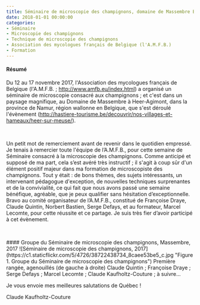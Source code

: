 ```yaml
---
title: Séminaire de microscopie des champignons, domaine de Massembre Belgique 2017 
date: 2018-01-01 00:00:00
categories: 
- Séminaire
- Microscopie des champignons
- Technique de microscopie des champignons
- Association des mycologues français de Belgique (l'A.M.F.B.)
- Formation
---
```


#### Résumé
Du 12 au 17 novembre 2017, l'Association des mycologues français de Belgique (l'A.M.F.B. ; http://www.amfb.eu/index.html) a organisé un séminaire de microscopie consacré aux champignons ; et c'est dans un paysage magnifique, au Domaine de Massembre à Heer-Agimont, dans la province de Namur, région wallonne en Belgique, que s'est déroulé l'évènement (http://hastiere-tourisme.be/decouvrir/nos-villages-et-hameaux/heer-sur-meuse/).
<!--more-->
<p>&nbsp; </p>

Un petit mot de remerciement avant de revenir dans le quotidien empressé. Je tenais à remercier toute l'équipe de l’A.M.F.B., pour cette semaine de Séminaire consacré à la microscopie des champignons. Comme anticipé et supposé de ma part, cela s’est avéré très instructif ; il s'agit à coup sûr d'un élément positif majeur dans ma formation de microscopiste des champignons. Tout y était : de bons thèmes, des sujets intéressants, un intervenant pédagogue d'exception, de nouvelles techniques surprenantes et de la convivialité, ce qui fait que nous avons passé une semaine bénéfique, agréable, que je peux qualifier sans hésitation d’exceptionnelle. Bravo au comité organisateur de l’A.M.F.B., constitué de Françoise Draye, Claude Quintin, Norbert Bastien, Serge Defays, et au formateur, Marcel Lecomte, pour cette réussite et ce partage. Je suis très fier d’avoir participé à cet évènement.

<p>&nbsp; </p>
#### Groupe du Séminaire de microscopie des champignons, Massembre, 2017
![Séminaire de microscopie des champignons, 2017](https://c1.staticflickr.com/5/4726/38722438734_8caee53be5_c.jpg "Figure 1. Groupe du Séminaire de microscopie des champignons")
Première rangée, agenouillés (de gauche à droite)
Claude Quintin ; Françoise Draye ; Serge Defays ; Marcel Lecomte ; Claude Kaufholtz-Couture ; à suivre...


Je vous envoie mes meilleures salutations de Québec !

Claude Kaufholtz-Couture
